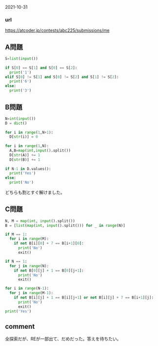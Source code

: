 2021-10-31

### url
https://atcoder.jp/contests/abc225/submissions/me

## A問題
```python
S=list(input())
 
if S[0] == S[1] and S[0] == S[2]:
  print('1')
elif S[0] != S[1] and S[0] != S[2] and S[1] != S[2]:
  print('6')
else:
  print('3')
```

## B問題
```python
N=int(input())
D = dict()
 
for i in range(1,N+1):
  D[str(i)] = 0
 
for i in range(1,N):
  A,B=map(int,input().split())
  D[str(A)] += 1
  D[str(B)] += 1
 
if N-1 in D.values():
  print('Yes')
else:
  print('No')

```


どちらも割とすぐ解けました。

## C問題

```python
N, M = map(int, input().split())
B = [list(map(int, input().split())) for _ in range(N)]

if M == 1:
  for i in range(M):
    if not B[i][0] + 7 == B[i+1][0]:
      print('No')
      exit()

if N == 1:
  for j in range(N):
    if not B[0][j] + 1 == B[0][j+1]:
      print('No')
      exit()

for i in range(N-1):
  for j in range(M-1):
    if not B[i][j] + 1 == B[i][j+1] or not B[i][j] + 7 == B[i+1][j]:
      print('No')
      exit()
print('Yes')
```

## comment
全探索だが、REが一部出て、だめだった。答えを待ちたい。

